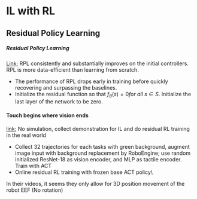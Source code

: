 # IL with RL

## Residual Policy Learning

##### Residual Policy Learning

[Link](https://arxiv.org/abs/1812.06298); RPL consistently and substantially improves on the initial controllers. RPL is more data-efficient than learning from scratch.

- The performance of RPL drops early in training before quickly recovering and surpassing the baselines.
- Initialize the residual function so that $f_{\theta}(s) = 0 for \ all \ s \in S$. Initialize the last layer of the network to be zero.



#### Touch begins where vision ends

[link](https://vitalprecise.github.io/); No simulation, collect demonstration for IL and do residual RL training in the real world

- Collect 32 trajectories for each tasks with green background, augment image input with background replacement by RoboEngine; use random initialized ResNet-18 as vision encoder, and MLP as tactile encoder. Train with ACT
- Online residual RL training with frozen base ACT policy\

In their videos, it seems they only allow for 3D position movement of the robot EEF (No rotation)